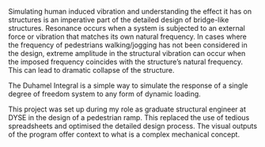 Simulating human induced vibration and understanding the effect it has on structures is an imperative part of the detailed design of bridge-like structures. Resonance occurs when a system is subjected to an external force or vibration that matches its own natural frequency. In cases where the frequency of pedestrians walking/jogging has not been considered in the design, extreme amplitude in the structural vibration can occur when the imposed frequency coincides with the structure’s natural frequency. This can lead to dramatic collapse of the structure. 

The Duhamel Integral is a simple way to simulate the response of a single degree of freedom system to any form of dynamic loading. 

This project was set up during my role as graduate structural engineer at DYSE in the design of a pedestrian ramp. This replaced the use of tedious spreadsheets and optimised the detailed design process. The visual outputs of the program offer context to what is a complex mechanical concept.



